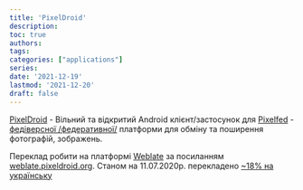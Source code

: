 ```yaml
---
title: 'PixelDroid'
description: 
toc: true
authors:
tags:
categories: ["applications"]
series:
date: '2021-12-19'
lastmod: '2021-12-20'
draft: false
---
```


[PixelDroid](https://pixeldroid.org/) - Вільний та відкритий Android клієнт/застосунок для [Pixelfed](https://pixelfed.org/) - [федіверсної /федеративної/](https://nxnt.link/Egwx6) платформи для обміну та поширення фотографій, зображень.

Переклад робити на платформі [Weblate](https://nxnt.link/eSke2) за посиланням [weblate.pixeldroid.org](https://weblate.pixeldroid.org/). Станом на 11.07.2020р. перекладено [~18% на українську](https://weblate.pixeldroid.org/projects/pixeldroid/pixeldroid/uk/)
